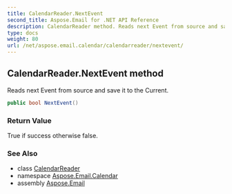 ```yaml
---
title: CalendarReader.NextEvent
second_title: Aspose.Email for .NET API Reference
description: CalendarReader method. Reads next Event from source and save it to the Current
type: docs
weight: 80
url: /net/aspose.email.calendar/calendarreader/nextevent/
---
```

## CalendarReader.NextEvent method

Reads next Event from source and save it to the Current.

```csharp
public bool NextEvent()
```

### Return Value

True if success otherwise false.

### See Also

* class [CalendarReader](../)
* namespace [Aspose.Email.Calendar](../../calendarreader/)
* assembly [Aspose.Email](../../../)


